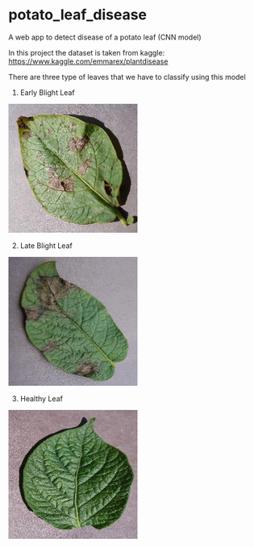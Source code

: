 # potato_leaf_disease
A web app to detect disease of a potato leaf (CNN model)

In this project the dataset is taken from kaggle: https://www.kaggle.com/emmarex/plantdisease

There are three type of leaves that we have to classify using this model
1.	Early Blight Leaf

![alt text](static/img/early.JPG)


2.	Late Blight Leaf
 
![alt text](static/img/late.JPG)
 
 
3.  Healthy Leaf


![alt text](static/img/healthy.JPG)
